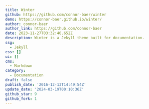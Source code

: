 ```yaml
---
title: Winter
github: https://github.com/connor-baer/winter
demo: https://connor-baer.github.io/winter/
author: connor-baer
author_link: https://github.com/connor-baer
date: 2023-11-27T03:32:40.652Z
description: Winter is a Jekyll theme built for documentation.
ssg:
  - Jekyll
css: []
ui: []
cms:
  - Markdown
category:
  - Documentation
draft: false
publish_date: '2016-12-13T14:49:54Z'
update_date: '2024-03-19T00:10:36Z'
github_star: 9
github_fork: 1
---
```

